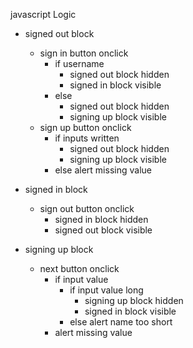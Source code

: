 javascript Logic

- signed out block
    - sign in button onclick
        - if username
            - signed out block hidden
            - signed in block visible
        - else 
            - signed out block hidden
            - signing up block visible
    - sign up button onclick 
        - if inputs written
            - signed out block hidden
            - signing up block visible
        - else alert missing value 

- signed in block
    - sign out button onclick
        - signed in block hidden
        - signed out block visible

- signing up block
    - next button onclick
        - if input value
            - if input value long
                - signing up block hidden
                - signed in block visible
            - else alert name too short
        - alert missing value
